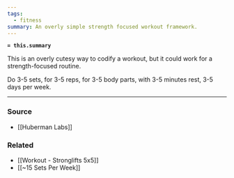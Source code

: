```yaml
---
tags:
  - fitness
summary: An overly simple strength focused workout framework.
---
```

**`= this.summary`**

This is an overly cutesy way to codify a workout, but it could work for a strength-focused routine. 

Do 3-5 sets, for 3-5 reps, for 3-5 body parts, with 3-5 minutes rest, 3-5 days per week. 

---
### Source
- [[Huberman Labs]]

### Related
- [[Workout - Stronglifts 5x5]]
- [[~15 Sets Per Week]]